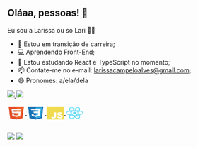 ## Oláaa, pessoas! 👋
Eu sou a Larissa ou só Lari 🌻🌈

- 🔭 Estou em transição de carreira;
- 💻 Aprendendo Front-End;
- 🌱 Estou estudando React e TypeScript no momento;
- 📫 Contate-me no e-mail: larissacampeloalves@gmail.com;
- 😄 Pronomes: a/ela/dela

<div>
  <a href="https://github.com/lariscamp">
  <img height="170em" src="https://github-readme-stats.vercel.app/api?username=lariscamp&show_icons=true&theme=dracula&include_all_commits=true&count_private=true"/>
  <img height="170em" src="https://github-readme-stats.vercel.app/api/top-langs/?username=lariscamp&layout=compact&langs_count=7&theme=dracula"/>
</div>
  
<div style="display: inline_block"><br>
  <img align="center" alt="Laris-HTML" height="30" width="40" src="https://raw.githubusercontent.com/devicons/devicon/master/icons/html5/html5-original.svg">
  <img align="center" alt="Laris-CSS" height="30" width="40" src="https://raw.githubusercontent.com/devicons/devicon/master/icons/css3/css3-original.svg">
  <img align="center" alt="Laris-Js" height="30" width="40" src="https://raw.githubusercontent.com/devicons/devicon/master/icons/javascript/javascript-plain.svg">
  <img align="center" alt="Laris-React" height="30" width="40" src="https://raw.githubusercontent.com/devicons/devicon/master/icons/react/react-original.svg">
</div>
  
  
  ##
 
<div> 
  <a href = "mailto:larissacampeloalves@gmail.com"><img src="https://img.shields.io/badge/-Gmail-%23333?style=for-the-badge&logo=gmail&logoColor=white" target="_blank"></a>
  <a href="https://www.linkedin.com/in/larissa-campelo-alves/" target="_blank"><img src="https://img.shields.io/badge/-LinkedIn-%230077B5?style=for-the-badge&logo=linkedin&logoColor=white" target="_blank"></a> 
 
 
</div>
